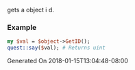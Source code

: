 gets a object i d.
### Example

```perl
my $val = $object->GetID();
quest::say($val); # Returns uint
```


Generated On 2018-01-15T13:04:48-08:00
